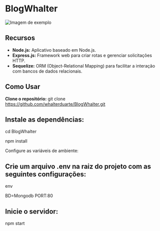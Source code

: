 # BlogWhalter

![Imagem de exemplo](https://whalter.com.br/projetoblog.png)

## Recursos

- **Node.js:** Aplicativo baseado em Node.js.
- **Express.js:** Framework web para criar rotas e gerenciar solicitações HTTP.
- **Sequelize:** ORM (Object-Relational Mapping) para facilitar a interação com bancos de dados relacionais.

## Como Usar
 
**Clone o repositório:**
git clone https://github.com/whalterduarte/BlogWhalter.git
## Instale as dependências:
cd BlogWhalter

npm install

Configure as variáveis de ambiente:

## Crie um arquivo .env na raiz do projeto com as seguintes configurações:
env

BD=Mongodb
PORT:80


## Inicie o servidor:
npm start

